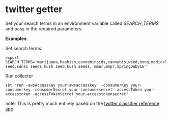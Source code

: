 # twitter getter

Set your search terms in an environment variable called _SEARCH_TERMS_ and pass in the required parameters.

__Examples__:

Set search terms:
```
export SEARCH_TERMS='marijuana,hashish,cannabinoids,cannabis,weed,bong,medicalmarijuana,LegalizeMarijuana,marijuanaprohibition,mmj,mmot,daggadebate,breakthetaboo,legalizecannabis,cannabisismedicine,sensi seed,sensi seeds,kush seed,kush seeds, mmar,mmpr,SpringDuby16'
```

Run collector
```
sbt "run -awsAccessKey your-awsaccesskey  -consumerKey your-consumerkey -consumerSecret your-consumersecret -accessToken your-accesstoken -accessTokenSecret your-accesstokensecret"
```

note: This is pretty much entirely based on the [twitter classifier reference app](https://github.com/databricks/reference-apps)
